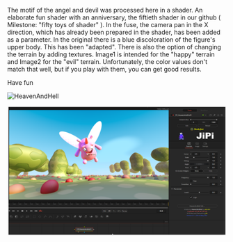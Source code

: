The motif of the angel and devil was processed here in a shader.
An elaborate fun shader with an anniversary, the fiftieth shader in our github ( Milestone: "fifty toys of shader" ).
In the fuse, the camera pan in the X direction, which has already been prepared in the shader, has been added as a parameter. In the original there is a blue discoloration of the figure's upper body. This has been "adapted". There is also the option of changing the terrain by adding textures. Image1 is intended for the "happy" terrain and Image2 for the "evil" terrain. Unfortunately, the color values don't match that well, but if you play with them, you can get good results.

 Have fun

![HeavenAndHell](https://user-images.githubusercontent.com/78935215/119268704-72f4eb00-bbf4-11eb-91e0-4af4d2ca9ec0.gif)


[![HeavenAndHell](HeavenAndHell_screenshot.png)](HeavenAndHell.fuse)